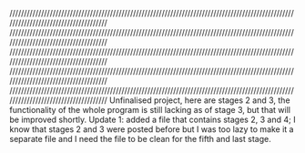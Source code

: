 /////////////////////////////////////////////////////////////////////////////////////////////////////////////////////////////////////
/////////////////////////////////////////////////////////////////////////////////////////////////////////////////////////////////////
/////////////////////////////////////////////////////////////////////////////////////////////////////////////////////////////////////
/////////////////////////////////////////////////////////////////////////////////////////////////////////////////////////////////////
/////////////////////////////////////////////////////////////////////////////////////////////////////////////////////////////////////
Unfinalised project, here are stages 2 and 3, the functionality of the whole program is still lacking as of stage 3, but that will be improved shortly.
Update 1: added a file that contains stages 2, 3 and 4;
I know that stages 2 and 3 were posted before but I was too lazy to make it a separate file and I need the file to be clean for the fifth and last stage.
